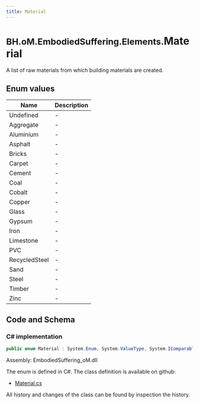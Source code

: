 ```yaml
---
title: Material
---
```


# <small>BH.oM.EmbodiedSuffering.Elements.</small>**Material**

A list of raw materials from which building materials are created.

## Enum values

| Name            | Description                                                    |
|-----------------|----------------------------------------------------------------|
| Undefined |  -  |
| Aggregate |  -  |
| Aluminium |  -  |
| Asphalt |  -  |
| Bricks |  -  |
| Carpet |  -  |
| Cement |  -  |
| Coal |  -  |
| Cobalt |  -  |
| Copper |  -  |
| Glass |  -  |
| Gypsum |  -  |
| Iron |  -  |
| Limestone |  -  |
| PVC |  -  |
| RecycledSteel |  -  |
| Sand |  -  |
| Steel |  -  |
| Timber |  -  |
| Zinc |  -  |


## Code and Schema

### C# implementation

``` C# title="C#"
public enum Material : System.Enum, System.ValueType, System.IComparable, System.ISpanFormattable, System.IFormattable, System.IConvertible
```

Assembly: EmbodiedSuffering_oM.dll

The enum is defined in C#. The class definition is available on github:

- [Material.cs](https://github.com/BHoM/EmbodiedSuffering_Toolkit/blob/develop/EmbodiedSuffering_oM/Elements\Enums\Material.cs)

All history and changes of the class can be found by inspection the history.
